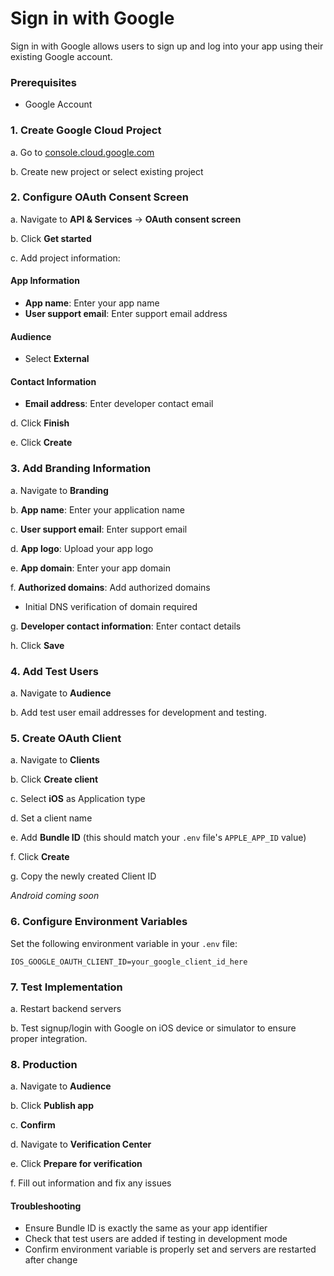 # Sign in with Google

Sign in with Google allows users to sign up and log into your app using their existing Google account.

### Prerequisites

- Google Account

### 1. Create Google Cloud Project

a. Go to [console.cloud.google.com](https://console.cloud.google.com)

b. Create new project or select existing project

### 2. Configure OAuth Consent Screen

a. Navigate to **API & Services** → **OAuth consent screen**

b. Click **Get started**

c. Add project information:

#### App Information
- **App name**: Enter your app name
- **User support email**: Enter support email address

#### Audience
- Select **External**

#### Contact Information
- **Email address**: Enter developer contact email

d. Click **Finish**

e. Click **Create**

### 3. Add Branding Information

a. Navigate to **Branding**

b. **App name**: Enter your application name

c. **User support email**: Enter support email

d. **App logo**: Upload your app logo

e. **App domain**: Enter your app domain

f. **Authorized domains**: Add authorized domains

- Initial DNS verification of domain required

g. **Developer contact information**: Enter contact details

h. Click **Save**

### 4. Add Test Users

a. Navigate to **Audience**

b. Add test user email addresses for development and testing.

### 5. Create OAuth Client

a. Navigate to **Clients**

b. Click **Create client**

c. Select **iOS** as Application type

d. Set a client name

e. Add **Bundle ID** (this should match your `.env` file's `APPLE_APP_ID` value)

f. Click **Create**

g. Copy the newly created Client ID

*Android coming soon*

### 6. Configure Environment Variables

Set the following environment variable in your `.env` file:

```
IOS_GOOGLE_OAUTH_CLIENT_ID=your_google_client_id_here
```

### 7. Test Implementation

a. Restart backend servers

b. Test signup/login with Google on iOS device or simulator to ensure proper integration.

### 8. Production

a. Navigate to **Audience**

b. Click **Publish app**

c. **Confirm**

d. Navigate to **Verification Center**

e. Click **Prepare for verification**

f. Fill out information and fix any issues

#### Troubleshooting

- Ensure Bundle ID is exactly the same as your app identifier
- Check that test users are added if testing in development mode
- Confirm environment variable is properly set and servers are restarted after change